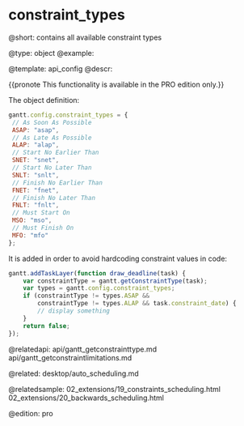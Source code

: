 constraint_types
=============

@short:
	contains all available constraint types

@type: object
@example:


@template:	api_config
@descr:

{{pronote This functionality is available in the PRO edition only.}}

The object definition:

~~~js
gantt.config.constraint_types = {
 // As Soon As Possible
 ASAP: "asap",
 // As Late As Possible
 ALAP: "alap",
 // Start No Earlier Than
 SNET: "snet",
 // Start No Later Than
 SNLT: "snlt",
 // Finish No Earlier Than
 FNET: "fnet",
 // Finish No Later Than
 FNLT: "fnlt",
 // Must Start On
 MSO: "mso",
 // Must Finish On
 MFO: "mfo"
};
~~~

It is added in order to avoid hardcoding constraint values in code:

~~~js
gantt.addTaskLayer(function draw_deadline(task) {
	var constraintType = gantt.getConstraintType(task);
	var types = gantt.config.constraint_types;
	if (constraintType != types.ASAP && 
        constraintType != types.ALAP && task.constraint_date) {
		// display something
	}
	return false;
});
~~~

@relatedapi:
api/gantt_getconstrainttype.md
api/gantt_getconstraintlimitations.md

@related:
desktop/auto_scheduling.md

@relatedsample:
02_extensions/19_constraints_scheduling.html
02_extensions/20_backwards_scheduling.html

@edition: pro